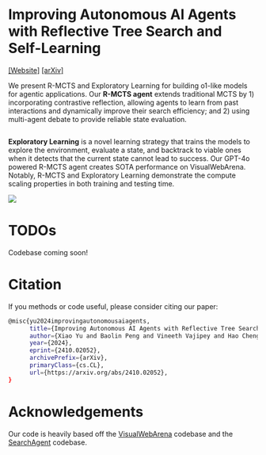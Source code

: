 # Improving Autonomous AI Agents with Reflective Tree Search and Self-Learning

[[Website]](https://agent-e3.github.io/rmcts-exploratory-learning/)
[[arXiv]](https://arxiv.org/abs/2410.02052)

We present R-MCTS and Exploratory Learning for building o1-like models for agentic applications. Our **R-MCTS agent** extends traditional MCTS by 1) incorporating contrastive reflection, allowing agents to learn from past interactions and dynamically improve their search efficiency; and 2) using multi-agent debate to provide reliable state evaluation.

<img src="videos/rmcts-simplified.gif" alt="">

**Exploratory Learning** is a novel learning strategy that trains the models to explore the environment, evaluate a state, and backtrack to viable ones when it detects that the current state cannot lead to success. Our GPT-4o powered R-MCTS agent creates SOTA performance on VisualWebArena. Notably, R-MCTS and Exploratory Learning demonstrate the compute scaling properties in both training and testing time.

<img style="aspect-ratio: 3.5;" src="videos/learning-data.gif">

# TODOs

Codebase coming soon!

# Citation

If you methods or code useful, please consider citing our paper:

```bash
@misc{yu2024improvingautonomousaiagents,
      title={Improving Autonomous AI Agents with Reflective Tree Search and Self-Learning}, 
      author={Xiao Yu and Baolin Peng and Vineeth Vajipey and Hao Cheng and Michel Galley and Jianfeng Gao and Zhou Yu},
      year={2024},
      eprint={2410.02052},
      archivePrefix={arXiv},
      primaryClass={cs.CL},
      url={https://arxiv.org/abs/2410.02052}, 
}
```

# Acknowledgements

Our code is heavily based off the [VisualWebArena](https://github.com/web-arena-x/visualwebarena) codebase and the [SearchAgent](https://github.com/kohjingyu/search-agents) codebase.
